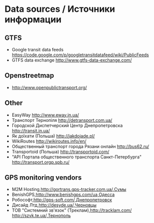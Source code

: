 Data sources / Источники информации
============

GTFS
----

* Google transit data feeds https://code.google.com/p/googletransitdatafeed/wiki/PublicFeeds
* GTFS data exchange http://www.gtfs-data-exchange.com/


Openstreetmap
-------------

* http://www.openpublictransport.org/

Other
-----

* EasyWay http://www.eway.in.ua/
* Транспорт Тернопіля http://detransport.com.ua/
* Городской Диспетчерский Центр Днепропетровска http://transit.in.ua/
* Як доїхати (Польша) http://jakdojade.pl/
* WikiRoutes http://wikiroutes.info/en/
* Общественный транспорт города Рязани онлайн http://bus62.ru/
* Transportoid (Польша) http://transportoid.com/
* "API Портала общественного транспорта Санкт-Петербурга" http://transport.orgp.spb.ru/

GPS monitoring vendors
---

* M2M Hosting,http://gortrans.gps-tracker.com.ua/,Сумы
* BenishGPS,http://www.benishgps.com/ua,Одесса
* Робософт,http://gps-soft.com/,Днепропетровск
* Дисайд Лтд,http://desyde.ua/,Черновцы
* ТОВ "Системний зв'язок" (Треклам),http://tracklam.com/ http://szvk.te.ua/,Тернополь
